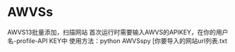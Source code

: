 # AWVSs
AWVS13批量添加，扫描网站
首次运行时需要输入AWVS的APIKEY，在你的用户名-profile-API KEY中
使用方法：python AWVSspy [你要导入的网站url列表.txt
